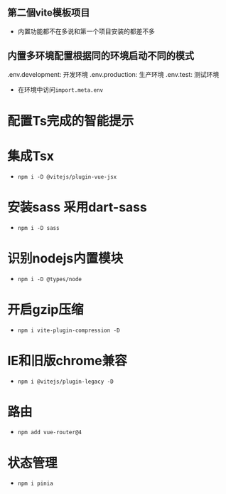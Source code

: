 ## 第二個vite模板项目

- 内置功能都不在多说和第一个项目安装的都差不多


## 内置多环境配置根据同的环境启动不同的模式

.env.development: 开发环境
.env.production: 生产环境
.env.test: 测试环境
  - 在环境中访问`import.meta.env`


# 配置Ts完成的智能提示

# 集成Tsx

- `npm i -D @vitejs/plugin-vue-jsx`

# 安装sass 采用dart-sass

- `npm i -D sass`

# 识别nodejs内置模块

- `npm i -D @types/node`

# 开启gzip压缩

- `npm i vite-plugin-compression -D`

# IE和旧版chrome兼容

- `npm i @vitejs/plugin-legacy -D`

# 路由

- `npm add vue-router@4`

# 状态管理

- `npm i pinia`
